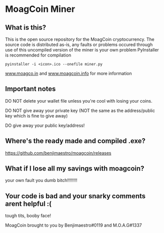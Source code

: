 # MoagCoin Miner
## What is this?
This is the open source repository for the MoagCoin cryptocurrency.
The source code is distributed as-is, any faults or problems occured through use of this uncompiled version of the miner is your own problem
PyInstaller is recommended for compilation

`pyinstaller -i <icon>.ico --onefile miner.py`

www.moagco.in and www.moagcoin.info for more information
## Important notes
DO NOT delete your wallet file unless you're cool with losing your coins.

DO NOT give away your private key (NOT the same as the address/public key which is fine to give away)

DO give away your public key/address!

## Where's the ready made and compiled .exe?
https://github.com/benjimaestro/moagcoin/releases
## What if I lose all my savings with moagcoin?
your own fault you dumb bitch!!!!!!!!
## Your code is bad and your snarky comments arent helpful :(
tough tits, booby face!

MoagCoin brought to you by Benjimaestro#0119 and M.O.A.G#1337

